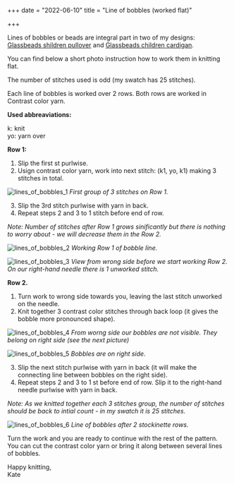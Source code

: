 +++
date = "2022-06-10"
title = "Line of bobbles (worked flat)"

+++

Lines of bobbles or beads are integral part in two of my designs: [Glassbeads shildren pullover](https://www.ravelry.com/patterns/library/glassbeads-children-pullover) and [Glassbeads children cardigan](https://www.ravelry.com/patterns/library/glassbeads-children-cardigan).

You can find below a short photo instruction how to work them in knitting flat. 

<!--more-->

The number of stitches used is odd (my swatch has 25 stitches).

Each line of bobbles is worked over 2 rows. Both rows are worked in Contrast color yarn.


**Used abbreaviations:**

k: knit  
yo: yarn over  

**Row 1:**

1. Slip the first st purlwise.  
2. Usign contrast color yarn, work into next stitch: (k1, yo, k1) making 3 stitches in total.  

![lines_of_bobbles_1](../images/lines_of_bobbles_1.webp)
*First group of 3 stitches on Row 1.*

3. Slip the 3rd stitch purlwise with yarn in back.  
4. Repeat steps 2 and 3 to 1 stitch before end of row.  

*Note: Number of stitches after Row 1 grows sinificantly but there is nothing to worry about - we will decrease them in the Row 2.*

![lines_of_bobbles_2](../images/lines_of_bobbles_2.webp)
*Working Row 1 of bobble line.*

![lines_of_bobbles_3](../images/lines_of_bobbles_3.webp)
*View from wrong side before we start working Row 2. On our right-hand needle there is 1 unworked stitch.*

**Row 2.**

1. Turn work to wrong side towards you, leaving the last stitch unworked on the needle.  
2. Knit together 3 contrast color stitches through back loop (it gives the bobble more pronounced shape).  

![lines_of_bobbles_4](../images/lines_of_bobbles_4.webp)
*From worng side our bobbles are not visible. They belong on right side (see the next picture)*

![lines_of_bobbles_5](../images/lines_of_bobbles_5.webp)
*Bobbles are on right side.*

3. Slip the next stitch purlwise with yarn in back (it will make the connecting line between bobbles on the right side).  
4. Repeat steps 2 and 3 to 1 st before end of row. Slip it to the right-hand needle purlwise with yarn in back.  

*Note: As we knitted together each 3 stitches group, the number of stitches should be back to intial count - in my swatch it is 25 stitches.*

![lines_of_bobbles_6](../images/lines_of_bobbles_6.webp)
*Line of bobbles after 2 stockinette rows.*

Turn the work and you are ready to continue with the rest of the pattern. You can cut the contrast color yarn or bring it along between several lines of bobbles.

Happy knitting,  
Kate